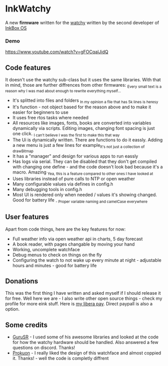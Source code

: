# InkWatchy
A new **firmware** written for the [watchy](https://watchy.sqfmi.com/) written by the second developer of [InkBox OS](https://inkbox.ddns.net/)

### Demo
https://www.youtube.com/watch?v=gFOCqalJidQ

## Code features
It doesn't use the watchy sub-class but it uses the same libraries. With that in mind, those are further diffrences from other firmwares:
<sub>Every small text is a reason why I was mad about enough to rewrite everything myself...</sub>
- It's splitted into files and folders <sub>In my opinion a file that has 5k lines is heresy</sub>
- It's function - not object based for the reason above and to make it easier for beginners to use
- It uses free rtos tasks where needed
- All resources like images, fonts, books are converted into variables dynamically via scripts. Editing images, changing font spacing is just one click. <sub>I can't believe I was the first to make this that way</sub>
- The Ui is dynamically written. There are functions to do it eassly. Adding a new menu is just a few lines for example<sub>It's not just a collection of drawBitmap</sub>
- It has a "manager" and design for various apps to run eassly
- Has logs via serial. They can be disabled that they don't get compiled with changing one define - and the code doesn't look bad because it's a macro. Amazing <sub>Yea, this is a feature compared to other ones I have looked at</sub>
- Uses libraries instead of pure calls to NTP or open weather
- Many configurable values via defines in config.h
- Many debugging tools in config.h
- Most UI is rendered only when needed / values it's showing changed. Good for battery life
<sub>- Proper variable naming and camelCase everywhere</sub>

## User features
Apart from code things, here are the key features for now:
- Full weather info via open weather api in charts, 5 day forecast
- A book reader, with pages changable by moving your hand
- Working, uncomplete watchface
- Debug menus to check on things on the fly
- Configuring the watch to not wake up every minute at night - adjustable hours and minutes - good for battery life

## Donations
This was the first thing I have written and asked myself if I should release it for free. Well here we are - I also write other open source things - check my profile for more eink stuff. Here is [my libera pay](https://liberapay.com/Szybet/). Direct paypall is also a option.

## Some credits
- [GuruSR](https://github.com/GuruSR/Watchy_GSR) - I used some of his awesome libraries and looked at the code for how the watchy hardware should be handled. Also answered a few questions on discord. Thanks!
- [Prokuon](https://github.com/Prokuon/watchy-starfield/) - I really liked the design of this watchface and almost coppied it. Thanks! - well the code is completly diffrent

